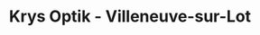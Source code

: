 ---
title: "Krys Optik - Villeneuve-sur-Lot"
url: /villeneuve-sur-lot/krys-optik-villeneuve-sur-lot-place-lafayette/
shop: opticien
---